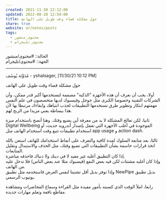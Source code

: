 ```yaml
---  
created: 2021-11-30 22:12:00  
updated: 2022-08-28 12:54:00  
title: حول مشكلة قضاء وقت طويل على الهاتف  
share: true  
website: ar/notes/posts  
tags:  
  - محتوى_منشور  
  - محتوى_تليجرام  
---  
```

  
  
الحالة:: #محتوى/منشور  
الجهة:: #محتوى/تليجرام  
  
---  
  
مُدَوَّنَة يُوسُف - yshalsager, [11/30/21 10:12 PM]  
  
حول مشكلة قضاء وقت طويل على الهاتف  
  
أولا، يجب أن نعرف أن هذه الأجهزة "الذكية" مصممة لنستخدمها أكبر قدر ممكن، وأن الشركات التقنية وخصوصا الكبرى مثل جوجل وفيسبوك لديها متخصصون في علم النفس مهمتهم ابتكار وتطوير طرق تستخدمها التطبيقات لجذب انتباهك وابقاءك مرتبطا بها لأن هذا ببساطة يعني مزيدا من الربح لهم.  
  
ثانيا، لكن تعالج المشكلة لا بد من معرفة أين يضيع وقتك. وهنا أنصح باستخدام ميزة Digital Wellbeing الموجودة في أغلب الأجهزة التي تعمل بإصدار أندرويد حديث، أو استخدام تطبيقات تتبع وقت استخدام الهاتف مثل app usage و action dash.  
  
ثالثا، بعد متابعة السلوك لمدة كافية والتعرف على أنماط استخدامك للهاتف استعن بالله اتخذ قرارات حاسمة بشأن التطبيقات التي تضيع وقتك، مثل الحذف والاستبدال وتقليل المتابعات.  
إذا كان التطبيق أغلبه غير مفيد لا في دينك ولا دنياك فاحذفه مباشرة.  
وإذا كان أغلبه مشتتات لكن فيه بعض النفع (فيسبوك مثلا عند بعض الناس) فلا تدخل عليه من الهاتف.  
وإذا توفر بديل أقل تشتيتا لنفس الغرض فاستخدمه مثل تطبيق NewPipe بديل تطبيق يوتيوب الرسمي.  
  
رابعا، املأ الوقت الذي كسبته بأمور مفيدة مثل القراءة وسماع المحاضرات ومشاهدة مقاطع نافعة وتعلم مهارات جديدة.  
